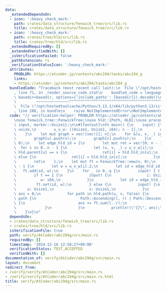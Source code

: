 ```yaml
---
data:
  _extendedDependsOn:
  - icon: ':heavy_check_mark:'
    path: crates/data_structure/fenwick_tree/src/lib.rs
    title: crates/data_structure/fenwick_tree/src/lib.rs
  - icon: ':heavy_check_mark:'
    path: crates/tree/hld/src/lib.rs
    title: crates/tree/hld/src/lib.rs
  _extendedRequiredBy: []
  _extendedVerifiedWith: []
  _isVerificationFailed: false
  _pathExtension: rs
  _verificationStatusIcon: ':heavy_check_mark:'
  attributes:
    PROBLEM: https://atcoder.jp/contests/abc294/tasks/abc294_g
    links:
    - https://atcoder.jp/contests/abc294/tasks/abc294_g
  bundledCode: "Traceback (most recent call last):\n  File \"/opt/hostedtoolcache/Python/3.13.1/x64/lib/python3.13/site-packages/onlinejudge_verify/documentation/build.py\"\
    , line 71, in _render_source_code_stat\n    bundled_code = language.bundle(stat.path,\
    \ basedir=basedir, options={'include_paths': [basedir]}).decode()\n          \
    \         ~~~~~~~~~~~~~~~^^^^^^^^^^^^^^^^^^^^^^^^^^^^^^^^^^^^^^^^^^^^^^^^^^^^^^^^^^^^^^^^^^\n\
    \  File \"/opt/hostedtoolcache/Python/3.13.1/x64/lib/python3.13/site-packages/onlinejudge_verify/languages/rust.py\"\
    , line 288, in bundle\n    raise NotImplementedError\nNotImplementedError\n"
  code: "// verification-helper: PROBLEM https://atcoder.jp/contests/abc294/tasks/abc294_g\n\
    \nuse fenwick_tree::FenwickTree;\nuse hld::{Path, HLD};\nuse proconio::{fastout,\
    \ input, marker::Usize1};\n\n#[fastout]\nfn main() {\n    input! {\n        n:\
    \ usize,\n        u_v_w: [(Usize1, Usize1, i64); n - 1],\n        q: usize,\n\
    \    }\n    let mut graph = vec![vec![]; n];\n    for &(u, v, _) in &u_v_w {\n\
    \        graph[u].push(v);\n        graph[v].push(u);\n    }\n    let hld = HLD::new(graph,\
    \ 0);\n    let edge_hld_id = {\n        let mut ret = vec![0; n - 1];\n      \
    \  for i in 0..n - 1 {\n            let (u, v, _) = u_v_w[i];\n            if\
    \ hld.parent[u] == v {\n                ret[i] = hld.hld_in[u];\n            }\
    \ else {\n                ret[i] = hld.hld_in[v];\n            }\n        }\n\
    \        ret\n    };\n    let mut ft = FenwickTree::new(n, 0);\n    for i in 0..n\
    \ - 1 {\n        let w = u_v_w[i].2;\n        let id = edge_hld_id[i];\n     \
    \   ft.add(id, w);\n    }\n    for _ in 0..q {\n        input! { t: usize }\n\
    \        if t == 1 {\n            input! {\n                i: Usize1,\n     \
    \           w: i64,\n            }\n            let id = edge_hld_id[i];\n   \
    \         ft.set(id, w);\n        } else {\n            input! {\n           \
    \     u: Usize1,\n                v: Usize1,\n            }\n            let mut\
    \ ans = 0;\n            for path in hld.path(u, v, false) {\n                match\
    \ path {\n                    Path::Ascending(l, r) | Path::Descending(l, r) =>\
    \ {\n                        ans += ft.sum(l..r);\n                    }\n   \
    \             }\n            }\n            println!(\"{}\", ans);\n        }\n\
    \    }\n}\n"
  dependsOn:
  - crates/data_structure/fenwick_tree/src/lib.rs
  - crates/tree/hld/src/lib.rs
  isVerificationFile: true
  path: verify/AtCoder/abc294g/src/main.rs
  requiredBy: []
  timestamp: '2024-12-16 12:58:27+09:00'
  verificationStatus: TEST_ACCEPTED
  verifiedWith: []
documentation_of: verify/AtCoder/abc294g/src/main.rs
layout: document
redirect_from:
- /verify/verify/AtCoder/abc294g/src/main.rs
- /verify/verify/AtCoder/abc294g/src/main.rs.html
title: verify/AtCoder/abc294g/src/main.rs
---
```

